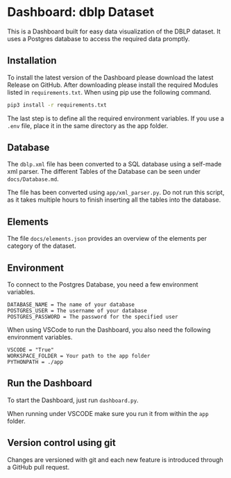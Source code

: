 
# Dashboard: dblp Dataset

This is a Dashboard built for easy data visualization of the
DBLP dataset. It uses a Postgres database to access the required data promptly.

## Installation

To install the latest version of the Dashboard please download the latest Release on GitHub.
After downloading please install the required Modules listed in `requirements.txt`. When using pip use the following command.

```zsh
pip3 install -r requirements.txt
```

The last step is to define all the required environment variables.
If you use a `.env` file, place it in the same directory as the app folder.

## Database

The `dblp.xml` file has been converted to a SQL database using a self-made xml parser. The different Tables of the Database can be seen under `docs/Database.md`.

The file has been converted using `app/xml_parser.py`. Do not run this script, as it takes multiple hours to finish inserting all the tables into the database.

## Elements

The file `docs/elements.json` provides an overview of the elements per category of the dataset.

## Environment

To connect to the Postgres Database, you need a few environment variables.

```env
DATABASE_NAME = The name of your database
POSTGRES_USER = The username of your database
POSTGRES_PASSWORD = The password for the specified user
```

When using VSCode to run the Dashboard, you also need the
following environment variables.

```env
VSCODE = "True"
WORKSPACE_FOLDER = Your path to the app folder
PYTHONPATH = ./app
```

## Run the Dashboard

To start the Dashboard, just run `dashboard.py`.

When running under VSCODE make sure you run it from within the `app` folder.

## Version control using git

Changes are versioned with git and each new feature is introduced through a GitHub pull request.